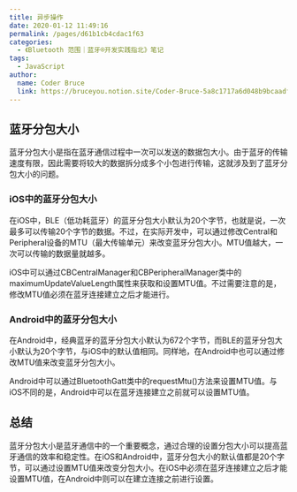 ```yaml
---
title: 异步操作
date: 2020-01-12 11:49:16
permalink: /pages/d61b1cb4cdac1f63
categories:
  - 《Bluetooth 范围｜蓝牙®开发实践指北》笔记
tags:
  - JavaScript
author:
  name: Coder Bruce
  link: https://bruceyou.notion.site/Coder-Bruce-5a8c1717a6d048b9bcaadf95281f1159
---
```


## 蓝牙分包大小

蓝牙分包大小是指在蓝牙通信过程中一次可以发送的数据包大小。由于蓝牙的传输速度有限，因此需要将较大的数据拆分成多个小包进行传输，这就涉及到了蓝牙分包大小的问题。

### iOS中的蓝牙分包大小

在iOS中，BLE（低功耗蓝牙）的蓝牙分包大小默认为20个字节，也就是说，一次最多可以传输20个字节的数据。不过，在实际开发中，可以通过修改Central和Peripheral设备的MTU（最大传输单元）来改变蓝牙分包大小。MTU值越大，一次可以传输的数据量就越多。

iOS中可以通过CBCentralManager和CBPeripheralManager类中的maximumUpdateValueLength属性来获取和设置MTU值。不过需要注意的是，修改MTU值必须在蓝牙连接建立之后才能进行。

### Android中的蓝牙分包大小

在Android中，经典蓝牙的蓝牙分包大小默认为672个字节，而BLE的蓝牙分包大小默认为20个字节，与iOS中的默认值相同。同样地，在Android中也可以通过修改MTU值来改变蓝牙分包大小。

Android中可以通过BluetoothGatt类中的requestMtu()方法来设置MTU值。与iOS不同的是，Android中可以在蓝牙连接建立之前就可以设置MTU值。

## 总结

蓝牙分包大小是蓝牙通信中的一个重要概念，通过合理的设置分包大小可以提高蓝牙通信的效率和稳定性。在iOS和Android中，蓝牙分包大小的默认值都是20个字节，可以通过设置MTU值来改变分包大小。在iOS中必须在蓝牙连接建立之后才能设置MTU值，在Android中则可以在建立连接之前进行设置。
